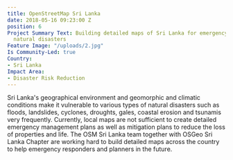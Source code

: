 ```yaml
---
title: OpenStreetMap Sri Lanka
date: 2018-05-16 09:23:00 Z
position: 6
Project Summary Text: Building detailed maps of Sri Lanka for emergency response during
  natural disasters
Feature Image: "/uploads/2.jpg"
Is Community-Led: true
Country:
- Sri Lanka
Impact Area:
- Disaster Risk Reduction
---
```


Sri Lanka's geographical environment and geomorphic and climatic conditions make it vulnerable to various types of natural disasters such as floods, landslides, cyclones, droughts, gales, coastal erosion and tsunamis very frequently. Currently, local maps are not sufficient to create detailed emergency management plans as well as mitigation plans to reduce the loss of properties and life. The OSM Sri Lanka team together with OSGeo Sri Lanka Chapter are working hard to build detailed maps across the country to help emergency responders and planners in the future.   